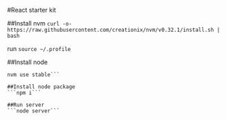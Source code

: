 #React starter kit

##Install nvm
```curl -o- https://raw.githubusercontent.com/creationix/nvm/v0.32.1/install.sh | bash```

run
```source ~/.profile```

##Install node
```nvm install stable
nvm use stable```

##Install node package
```npm i```

##Run server
```node server```
